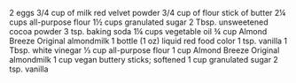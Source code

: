 2 eggs
3/4 cup of milk
red velvet powder
3/4 cup of flour
stick of butter
2¼ cups all-purpose flour
1½ cups granulated sugar
2 Tbsp. unsweetened cocoa powder
3 tsp. baking soda
1¼ cups vegetable oil
¾ cup Almond Breeze Original almondmilk
1 bottle (1 oz) liquid red food color
1 tsp. vanilla
1 Tbsp. white vinegar
⅓ cup all-purpose flour
1 cup Almond Breeze Original almondmilk
1 cup vegan buttery sticks; softened
1 cup granulated sugar
2 tsp. vanilla